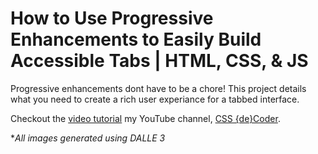 # How to Use Progressive Enhancements to Easily Build Accessible Tabs | HTML, CSS, & JS

Progressive enhancements dont have to be a chore! This project details what you need to create a rich user experiance for a tabbed interface. 

Checkout the [video tutorial](https://www.youtube.com/watch?v=DbP1ahk6WsQ) my YouTube channel, [CSS {de}Coder](https://www.youtube.com/@CSSdeCoder).

**All images generated using DALLE 3*  